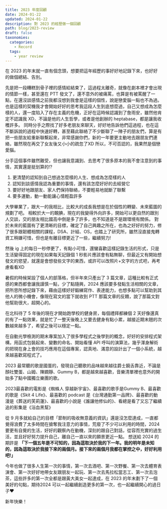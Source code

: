 ```yaml
---
title: 2023 年度回顧
date: 2024-01-22
updated: 2024-01-22
description: 對 2023 的經歷做一個回顧
path: blog/2023-review
draft: false
taxonomies:
  categories:
    - Record
  tags:
    - year review
---
```

在 2023 的年末就一直有個念頭，想要把這年經歷的事好好地記錄下來，也好好的做個總結、告別。

先是把一段糟糕到骨子裡的感情給結束了，這過程太離奇，就像在劇本裡才會出現的情節一樣，甚至還在 PTT 發文了，還不意外的被痛罵，也算是有被罵醒了一點，在還沒談感情之前我都沒想到我會是這樣的個性，說是戀愛腦一點也不為過。
也是這樣的契機我才會開始好好的思考我這段人生到底想麼過，自己又想成為怎麼樣的人，還一度陷入了存在主義的危機，正好在這時候認識到了詹雨安，雖然他肯定不認識我 XD，不論是他的人生哲學，或者是他創辦的 heptabase，都是讓我收穫許多。
同時分手之際找了好多老朋友來聊天，好好地告訴他們這過程，也在這不斷訴說的過程中快速好轉，甚至藉此聯絡了不少斷聯了一陣子的朋友們，算是有把一些朋友給重新聯繫起來，非常感謝你們，新的一年要更主動地去跟朋友們連絡，雖然現在再交了女友後又小小的疏忽了XD
所以，不可否認的，我果然是個戀愛腦。

分手這個事件雖然難受，但也讓我意識到、去思考了很多原本的我不會注意到的事情，其實還是挺划算的!?
1. 更清楚的認知到自己想過怎麼樣的人生、想成為怎麼樣的人
2. 認知到談感情我認為重要的事情，還有該怎麼好好的去經營它
3. 要好好地跟朋友、家人們保持聯絡，不要輕易地就斷了聯繫
4. 要多運動，動一動能讓心情輕盈許多

大學畢業了，跟大一的我相比，比較大的成長我想是在於個性的轉變、未來藍圖的規劃了吧。
相較於大一的靦腆，現在的我變得外向許多，開始可以更自然的跟別人交談，交的朋友相比國高中倒是多了許多，也不知道是不是跟環境有關係。
對於未來的藍圖有了更清晰的目標，確定了自己興趣之所在，也為之好好的努力，修了很多跟韌體相關的課程，DSA、計組、OS，也踏上了研究所，雖然沒直接鬼轉資工稍嫌可惜，但也是有離目標更近了一些，繼續努力!

然後 ig 上的每日一秒停更了，有點小可惜，還蠻喜歡這樣記錄生活的形式，只是生活變得固定的現在如果每天記錄個 1 秒影片應該會有點無聊，但最近又有開始想發文的慾望，就還是會想發些文字的東西，或許可以改照片+文字的方式吧，再考慮看看XD

暑假的時候架設了個人的部落格，但半年來只產出了 3 篇文章，這種比較有正式感的東西都會讓我謹慎一點，少了點隨興，2024 應該要多發點生活相關的文章，把所思所想記錄下來，藉由這樣好好鍛練寫作、表達能力，也想多點可以幫助到其他人的微小機會，像現在寫文的當下就收到 PTT 那篇文章的反饋，說了那篇文對他幫助很大，超開心的。

在北科待了 5 年後的現在才開始跑學校的健身房，每個禮拜都練個 2 天好像還真的有了一點效果，就是忙了一整天後晚上又要去健身有點小累，越接近期末翹的次數越來越多了，希望之後可以穩定一點。

在自動光學檢測的期末專案加入了很多學程式之後學到的概念，好好的安排程式架構，用函式包裝起來、變數的命名、開始看懂 API 呼叫的演算法，幾乎渾身解術的把現在身上會的技巧應用在這個專案，認真地、滿意的設計出了一個小系統，越來越喜歡寫程式了。

2023 最常聽的歌是國蛋的，發現自己聽歌的品味越來越往爵士饒舌靠近，不論是顏社雙蛋、山姆、陳嫺靜、Gummy B，都是越來越喜歡，音樂清單裡也意外的開始多了點中國獨立樂團的歌。

2023最喜歡的電影是《蜘蛛人 穿越新宇宙》、最喜歡的歌手是Gummy B、最喜歡的歌是《Skit 4 Life》、最喜歡的 podcast 是《台灣通勤第一品牌》、最喜歡的動漫是《葬送的芙莉蓮》、最喜歡的小說是《誰讓他修仙的》、看總是看了又忘了繼續追的影集是《浴血黑幫》

從 9 月多就給自己的目標「節制的吸收無意義的資訊」還是沒怎麼達成，一直都覺得浪費了太多時間在搶奪我注意力的事情，荒廢了不少可以利用的時間，2024 要更有自覺的生活，好好的觀察內在動機，深刻的跟自己對話，從容而充實的過生活，並且好好努力提升自己，離自己一直以來的願景更近一點。
想送給 2024 的期許是 **「下一個五年是不可知的，因為這取決於我的下一年。我的明年是未知的，因為這取決於我接下來的兩個月。接下來的兩個月我都在掌控之中，好好利用吧!」**

今年也做了很多人生第一次的事情，第一次去酒吧、第一次野餐、第一次去體育表演會、第一次好好地帶女友跟朋友一起玩、第一次去馬拉松當志工、第一次去泡茶，這些許多的第一次全都是跟黃大美女一起達成，在 2023 的年末劃下了一個美好的句點，期待2024 可以一起繼續創造更多的第一次，也一起繼續開心的過日子❤️

新年快樂！